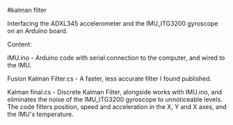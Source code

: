 #kalman filter

Interfacing the ADXL345 accelerometer and the IMU_ITG3200 gyroscope on an Arduino board.

Content:

IMU.ino - Arduino code with serial connection to the computer, and wired to the IMU.

Fusion Kalman Filter.cs - A faster, less accurate filter I found published.

Kalman final.cs - Discrete Kalman Filter, alongside works with IMU.ino, and eliminates the noise of the IMU_ITG3200 gyroscope to unnoticeable levels. The code filters position, speed and acceleration in the X, Y and X axes, and the IMU's temperature.

